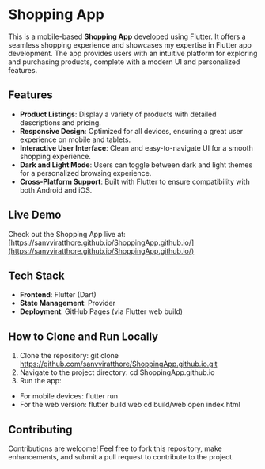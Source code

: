 # Shopping App  

This is a mobile-based **Shopping App** developed using Flutter. It offers a seamless shopping experience and showcases my expertise in Flutter app development. The app provides users with an intuitive platform for exploring and purchasing products, complete with a modern UI and personalized features.  

## Features  
- **Product Listings**: Display a variety of products with detailed descriptions and pricing.  
- **Responsive Design**: Optimized for all devices, ensuring a great user experience on mobile and tablets.  
- **Interactive User Interface**: Clean and easy-to-navigate UI for a smooth shopping experience.  
- **Dark and Light Mode**: Users can toggle between dark and light themes for a personalized browsing experience.  
- **Cross-Platform Support**: Built with Flutter to ensure compatibility with both Android and iOS.  

## Live Demo  
Check out the Shopping App live at: [https://sanvviratthore.github.io/ShoppingApp.github.io/](https://sanvviratthore.github.io/ShoppingApp.github.io/)  

## Tech Stack  
- **Frontend**: Flutter (Dart)  
- **State Management**: Provider
- **Deployment**: GitHub Pages (via Flutter web build)  

## How to Clone and Run Locally  
1. Clone the repository: git clone https://github.com/sanvviratthore/ShoppingApp.github.io.git
2. Navigate to the project directory: cd ShoppingApp.github.io
3. Run the app:
 - For mobile devices: flutter run
 - For the web version:
     flutter build web
     cd build/web
     open index.html

## Contributing
Contributions are welcome! Feel free to fork this repository, make enhancements, and submit a pull request to contribute to the project.

